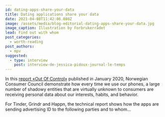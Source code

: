 ```yaml
---
id: dating-apps-share-your-data
title: Dating applications share your data
date: 2021-04-08T11:42:06.880Z
image: /assets/media/blog-editorial-dating-apps-share-your-data.jpg
image_caption: Illustration by Forbrukerrådet
lead: Find out with whom
post_categories:
  - worth-reading
post_authors:
  - mpv
suggested:
  - type: interview
    post: interview-de-jessica-pidoux-journal-le-temps
---
```

In this [report «Out Of Control»](https://www.forbrukerradet.no/undersokelse/no-undersokelsekategori/report-out-of-control/) published in January 2020, Norwegian Consumer Council demonstrate how every time we use our phones, a large number of shadowy entities that are virtually unknown to consumers are receiving personal data about our interests, habits, and behavior.

For Tinder, Grindr and Happn, the technical report shows how the apps are sending advertising ID to the following parties and to whom...
